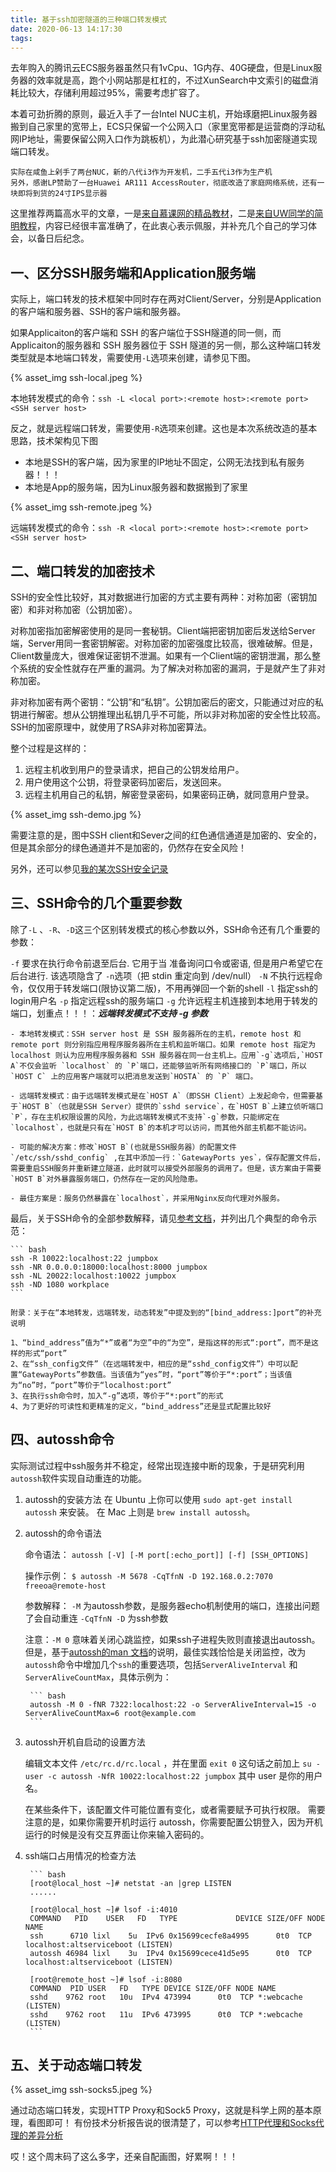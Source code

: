 ```yaml
---
title: 基于ssh加密隧道的三种端口转发模式
date: 2020-06-13 14:17:30
tags:
---
```


去年购入的腾讯云ECS服务器虽然只有1vCpu、1G内存、40G硬盘，但是Linux服务器的效率就是高，跑个小网站那是杠杠的，不过XunSearch中文索引的磁盘消耗比较大，存储利用超过95%，需要考虑扩容了。

本着可劲折腾的原则，最近入手了一台Intel NUC主机，开始琢磨把Linux服务器搬到自己家里的宽带上，ECS只保留一个公网入口（家里宽带都是运营商的浮动私网IP地址，需要保留公网入口作为跳板机），为此潜心研究基于ssh加密隧道实现端口转发。

>  
    实际在咸鱼上剁手了两台NUC，新的八代i3作为开发机，二手五代i3作为生产机
    另外，感谢LP赞助了一台Huawei AR111 AccessRouter，彻底改造了家庭网络系统，还有一块即将到货的24寸IPS显示器

这里推荐两篇高水平的文章，一是[来自慕课网的精品教材](http://www.imooc.com/article/28632)，二是[来自UW同学的简明教程](https://abcdabcd987.com/ssh/)，内容已经很丰富准确了，在此衷心表示佩服，并补充几个自己的学习体会，以备日后纪念。

## 一、区分SSH服务端和Application服务端

实际上，端口转发的技术框架中同时存在两对Client/Server，分别是Application的客户端和服务器、SSH的客户端和服务器。

如果Applicaiton的客户端和 SSH 的客户端位于SSH隧道的同一侧，而Applicaiton的服务器和 SSH 服务器位于 SSH 隧道的另一侧，那么这种端口转发类型就是本地端口转发，需要使用` -L `选项来创建，请参见下图。

{% asset_img ssh-local.jpeg %}

本地转发模式的命令：`ssh -L <local port>:<remote host>:<remote port> <SSH server host>`

反之，就是远程端口转发，需要使用` -R `选项来创建。这也是本次系统改造的基本思路，技术架构见下图  

- 本地是SSH的客户端，因为家里的IP地址不固定，公网无法找到私有服务器！！！
- 本地是App的服务端，因为Linux服务器和数据搬到了家里

{% asset_img ssh-remote.jpeg %}

远端转发模式的命令：`ssh -R <local port>:<remote host>:<remote port> <SSH server host>`

## 二、端口转发的加密技术

SSH的安全性比较好，其对数据进行加密的方式主要有两种：对称加密（密钥加密）和非对称加密（公钥加密）。

对称加密指加密解密使用的是同一套秘钥。Client端把密钥加密后发送给Server端，Server用同一套密钥解密。对称加密的加密强度比较高，很难破解。但是，Client数量庞大，很难保证密钥不泄漏。如果有一个Client端的密钥泄漏，那么整个系统的安全性就存在严重的漏洞。为了解决对称加密的漏洞，于是就产生了非对称加密。

非对称加密有两个密钥：“公钥”和“私钥”。公钥加密后的密文，只能通过对应的私钥进行解密。想从公钥推理出私钥几乎不可能，所以非对称加密的安全性比较高。SSH的加密原理中，就使用了RSA非对称加密算法。

整个过程是这样的：

1. 远程主机收到用户的登录请求，把自己的公钥发给用户。
2. 用户使用这个公钥，将登录密码加密后，发送回来。
3. 远程主机用自己的私钥，解密登录密码，如果密码正确，就同意用户登录。

{% asset_img ssh-demo.jpg %}

需要注意的是，图中SSH client和Sever之间的红色通信通道是加密的、安全的，但是其余部分的绿色通道并不是加密的，仍然存在安全风险！

另外，还可以参见[我的某次SSH安全记录](为ECS设置ssh密钥登录的方法.md)

## 三、SSH命令的几个重要参数

除了`-L` 、`-R`、`-D`这三个区别转发模式的核心参数以外，SSH命令还有几个重要的参数：

`-f`    要求在执行命令前退至后台. 它用于当 准备询问口令或密语, 但是用户希望它在后台进行. 该选项隐含了 `-n`选项（把 stdin 重定向到 /dev/null）
`-N`    不执行远程命令，仅仅用于转发端口(限协议第二版)，不用再弹回一个新的shell
`-l`    指定ssh的login用户名
`-p`    指定远程ssh的服务端口
`-g`    允许远程主机连接到本地用于转发的端口，划重点！！！：***远端转发模式不支持 -g 参数***

    - 本地转发模式：SSH server host 是 SSH 服务器所在的主机，remote host 和 remote port 则分别指应用程序服务器所在主机和监听端口。如果 remote host 指定为 localhost 则认为应用程序服务器和 SSH 服务器在同一台主机上。应用`-g`选项后,`HOST A`不仅会监听 `localhost` 的 `P`端口，还能够监听所有网络接口的 `P`端口，所以`HOST C` 上的应用客户端就可以把消息发送到`HOSTA` 的 `P` 端口。

    - 远端转发模式：由于远端转发模式是在`HOST A`（即SSH Client）上发起命令，但需要基于`HOST B`（也就是SSH Server）提供的`sshd service`，在`HOST B`上建立侦听端口`P`，存在主机权限设置的风险，为此远端转发模式不支持`-g`参数，只能绑定在 `localhost`，也就是只有在`HOST B`的本机才可以访问，而其他外部主机都不能访问。 

    - 可能的解决方案：修改`HOST B`(也就是SSH服务器）的配置文件`/etc/ssh/sshd_config` ,在其中添加一行：`GatewayPorts yes`，保存配置文件后，需要重启SSH服务并重新建立隧道，此时就可以接受外部服务的调用了。但是，该方案由于需要`HOST B`对外暴露服务端口，仍然存在一定的风险隐患。 

    - 最佳方案是：服务仍然暴露在`localhost`，并采用Nginx反向代理对外服务。

最后，关于SSH命令的全部参数解释，请见[参考文档](http://linux.51yip.com/search/ssh)，并列出几个典型的命令示范：

    ``` bash
    ssh -R 10022:localhost:22 jumpbox
    ssh -NR 0.0.0.0:18000:localhost:8000 jumpbox
    ssh -NL 20022:localhost:10022 jumpbox
    ssh -ND 1080 workplace
    ```

>
    附录：关于在“本地转发，远端转发，动态转发”中提及到的“[bind_address:]port”的补充说明

    1、“bind_address”值为“*”或者“为空”中的“为空”，是指这样的形式“:port”，而不是这样的形式“port”
    2、在“ssh_config文件”（在远端转发中，相应的是“sshd_config文件”）中可以配置“GatewayPorts”参数值。当该值为“yes”时，“port”等价于“*:port”；当该值为“no”时，“port”等价于“localhost:port”
    3、在执行ssh命令时，加入“-g”选项，等价于“*:port”的形式
    4、为了更好的可读性和更精准的定义，“bind_address”还是显式配置比较好

## 四、autossh命令

实际测试过程中ssh服务并不稳定，经常出现连接中断的现象，于是研究利用`autossh`软件实现自动重连的功能。

1. autossh的安装方法
    在 Ubuntu 上你可以使用 `sudo apt-get install autossh` 来安装。
    在 Mac 上则是 `brew install autossh`。

2. autossh的命令语法

    命令语法：
    `autossh [-V] [-M port[:echo_port]] [-f] [SSH_OPTIONS]`

    操作示例：
    `$ autossh -M 5678 -CqTfnN -D 192.168.0.2:7070  freeoa@remote-host`

    参数解释：
    `-M`                为autossh参数，是服务器echo机制使用的端口，连接出问题了会自动重连
    `-CqTfnN -D`        为ssh参数

    注意：`-M 0` 意味着关闭心跳监控，如果ssh子进程失败则直接退出autossh。
    但是，基于[autossh的man 文档](https://www.harding.motd.ca/autossh/README.txt)的说明，最佳实践恰恰是关闭监控，改为`autossh`命令中增加几个`ssh`的重要选项，包括`ServerAliveInterval` 和`ServerAliveCountMax`，具体示例为：

        ``` bash
        autossh -M 0 -fNR 7322:localhost:22 -o ServerAliveInterval=15 -o ServerAliveCountMax=6 root@example.com
        ```

3. autossh开机自启动的设置方法

    编辑文本文件 `/etc/rc.d/rc.local` ，并在里面 `exit 0` 这句话之前加上
    `su - user -c autossh -NfR 10022:localhost:22 jumpbox`
    其中 user 是你的用户名。

    在某些条件下，该配置文件可能位置有变化，或者需要赋予可执行权限。
    需要注意的是，如果你需要开机时运行 autossh，你需要配置公钥登入，因为开机运行的时候是没有交互界面让你来输入密码的。

4. ssh端口占用情况的检查方法

        ``` bash
        [root@local_host ~]# netstat -an |grep LISTEN
        ......

        [root@local_host ~]# lsof -i:4010
        COMMAND   PID    USER   FD   TYPE             DEVICE SIZE/OFF NODE NAME
        ssh      6710 lixl    5u  IPv6 0x15699cecfe8a4995      0t0  TCP localhost:altserviceboot (LISTEN)
        autossh 46984 lixl    3u  IPv4 0x15699cece41d5e95      0t0  TCP localhost:altserviceboot (LISTEN)
        ​
        [root@remote_host ~]# lsof -i:8080
        COMMAND  PID USER   FD   TYPE DEVICE SIZE/OFF NODE NAME
        sshd    9762 root   10u  IPv4 473994      0t0  TCP *:webcache (LISTEN)
        sshd    9762 root   11u  IPv6 473995      0t0  TCP *:webcache (LISTEN)
        ```

## 五、关于动态端口转发

{% asset_img ssh-socks5.jpeg %}

通过动态端口转发，实现HTTP Proxy和Sock5 Proxy，这就是科学上网的基本原理，看图即可！
有份技术分析报告说的很清楚了，可以参考[HTTP代理和Socks代理的差异分析](https://blog.csdn.net/watson2017/article/details/79897693)

哎！这个周末码了这么多字，还亲自配画图，好累啊！！！
